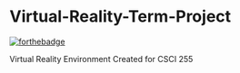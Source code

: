 # Virtual-Reality-Term-Project

[![forthebadge](https://forthebadge.com/images/badges/made-with-c-plus-plus.svg)](https://forthebadge.com)

Virtual Reality Environment Created for CSCI 255
